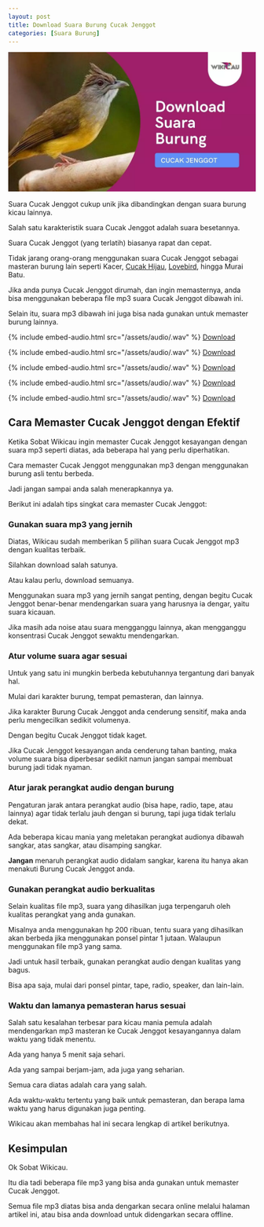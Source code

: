 ```yaml
---
layout: post
title: Download Suara Burung Cucak Jenggot
categories: [Suara Burung]
---
```


![Download Suara Burung Cucak Jenggot](/images/suara-cucak-jenggot.webp)

Suara Cucak Jenggot cukup unik jika dibandingkan dengan suara burung kicau lainnya.

Salah satu karakteristik suara Cucak Jenggot adalah suara besetannya.

Suara Cucak Jenggot (yang terlatih) biasanya rapat dan cepat.

Tidak jarang orang-orang menggunakan suara Cucak Jenggot sebagai masteran burung lain seperti Kacer, [Cucak Hijau](https://wikicau.com/cucak-ijo-salto/), [Lovebird](https://wikicau.com/lovebird-euwing/), hingga Murai Batu.

Jika anda punya Cucak Jenggot dirumah, dan ingin memasternya, anda bisa menggunakan beberapa file mp3 suara Cucak Jenggot dibawah ini.

Selain itu, suara mp3 dibawah ini juga bisa nada gunakan untuk memaster burung lainnya.

{% include embed-audio.html src="/assets/audio/<audio-source-name>.wav" %}
[Download](https://bit.ly/2WXlI9k)

{% include embed-audio.html src="/assets/audio/<audio-source-name>.wav" %}
[Download](https://bit.ly/2RpT0wO)

{% include embed-audio.html src="/assets/audio/<audio-source-name>.wav" %}
[Download](https://bit.ly/2N1mlyQ)

{% include embed-audio.html src="/assets/audio/<audio-source-name>.wav" %}
[Download](https://bit.ly/2RqHQrz)

{% include embed-audio.html src="/assets/audio/<audio-source-name>.wav" %}
[Download](https://bit.ly/2KvPDnc)

## Cara Memaster Cucak Jenggot dengan Efektif

Ketika Sobat Wikicau ingin memaster Cucak Jenggot kesayangan dengan suara mp3 seperti diatas, ada beberapa hal yang perlu diperhatikan.

Cara memaster Cucak Jenggot menggunakan mp3 dengan menggunakan burung asli tentu berbeda.

Jadi jangan sampai anda salah menerapkannya ya.

Berikut ini adalah tips singkat cara memaster Cucak Jenggot:

### Gunakan suara mp3 yang jernih

Diatas, Wikicau sudah memberikan 5 pilihan suara Cucak Jenggot mp3 dengan kualitas terbaik.

Silahkan download salah satunya.

Atau kalau perlu, download semuanya.

Menggunakan suara mp3 yang jernih sangat penting, dengan begitu Cucak Jenggot benar-benar mendengarkan suara yang harusnya ia dengar, yaitu suara kicauan.

Jika masih ada noise atau suara mengganggu lainnya, akan mengganggu konsentrasi Cucak Jenggot sewaktu mendengarkan.

### Atur volume suara agar sesuai

Untuk yang satu ini mungkin berbeda kebutuhannya tergantung dari banyak hal.

Mulai dari karakter burung, tempat pemasteran, dan lainnya.

Jika karakter Burung Cucak Jenggot anda cenderung sensitif, maka anda perlu mengecilkan sedikit volumenya.

Dengan begitu Cucak Jenggot tidak kaget.

Jika Cucak Jenggot kesayangan anda cenderung tahan banting, maka volume suara bisa diperbesar sedikit namun jangan sampai membuat burung jadi tidak nyaman.

### Atur jarak perangkat audio dengan burung

Pengaturan jarak antara perangkat audio (bisa hape, radio, tape, atau lainnya) agar tidak terlalu jauh dengan si burung, tapi juga tidak terlalu dekat.

Ada beberapa kicau mania yang meletakan perangkat audionya dibawah sangkar, atas sangkar, atau disamping sangkar.

**Jangan** menaruh perangkat audio didalam sangkar, karena itu hanya akan menakuti Burung Cucak Jenggot anda.

### Gunakan perangkat audio berkualitas

Selain kualitas file mp3, suara yang dihasilkan juga terpengaruh oleh kualitas perangkat yang anda gunakan.

Misalnya anda menggunakan hp 200 ribuan, tentu suara yang dihasilkan akan berbeda jika menggunakan ponsel pintar 1 jutaan. Walaupun menggunakan file mp3 yang sama.

Jadi untuk hasil terbaik, gunakan perangkat audio dengan kualitas yang bagus.

Bisa apa saja, mulai dari ponsel pintar, tape, radio, speaker, dan lain-lain.

### Waktu dan lamanya pemasteran harus sesuai

Salah satu kesalahan terbesar para kicau mania pemula adalah mendengarkan mp3 masteran ke Cucak Jenggot kesayangannya dalam waktu yang tidak menentu.

Ada yang hanya 5 menit saja sehari.

Ada yang sampai berjam-jam, ada juga yang seharian.

Semua cara diatas adalah cara yang salah.

Ada waktu-waktu tertentu yang baik untuk pemasteran, dan berapa lama waktu yang harus digunakan juga penting.

Wikicau akan membahas hal ini secara lengkap di artikel berikutnya.

## Kesimpulan

Ok Sobat Wikicau.

Itu dia tadi beberapa file mp3 yang bisa anda gunakan untuk memaster Cucak Jenggot.

Semua file mp3 diatas bisa anda dengarkan secara online melalui halaman artikel ini, atau bisa anda download untuk didengarkan secara offline.